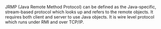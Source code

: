 JRMP (Java Remote Method Protocol) can be defined as the Java-specific,
stream-based protocol which looks up and refers to the remote objects.
It requires both client and server to use Java objects. It is wire level
protocol which runs under RMI and over TCP/IP.